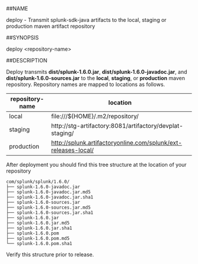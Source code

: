 ##NAME

deploy - Transmit splunk-sdk-java artifacts to the local, staging or production 
maven artifact repository

##SYNOPSIS

deploy \<repository-name>

##DESCRIPTION

Deploy transmits **dist/splunk-1.6.0.jar**, **dist/splunk-1.6.0-javadoc.jar**, and 
**dist/splunk-1.6.0-sources.jar** to the **local**, **staging**, or **production**
maven repository. Repository names are mapped to locations as follows.

| repository-name | location                                                       |
|-----------------|----------------------------------------------------------------|
| local           | file:///${HOME}/.m2/repository/                                |
| staging         | http://stg-artifactory:8081/artifactory/devplat-staging/       |                                             |
| production      | http://splunk.artifactoryonline.com/splunk/ext-releases-local/ |

After deployment you should find this tree structure at the location of your repository

    com/splunk/splunk/1.6.0/
    ├── splunk-1.6.0-javadoc.jar
    ├── splunk-1.6.0-javadoc.jar.md5
    ├── splunk-1.6.0-javadoc.jar.sha1
    ├── splunk-1.6.0-sources.jar
    ├── splunk-1.6.0-sources.jar.md5
    ├── splunk-1.6.0-sources.jar.sha1
    ├── splunk-1.6.0.jar
    ├── splunk-1.6.0.jar.md5
    ├── splunk-1.6.0.jar.sha1
    ├── splunk-1.6.0.pom
    ├── splunk-1.6.0.pom.md5
    └── splunk-1.6.0.pom.sha1

Verify this structure prior to release.
